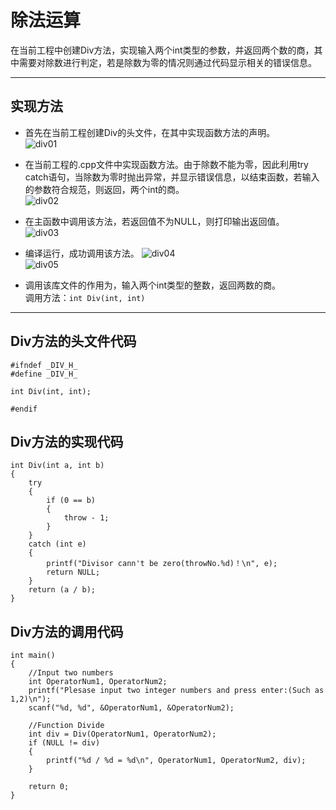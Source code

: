 # 除法运算
在当前工程中创建Div方法，实现输入两个int类型的参数，并返回两个数的商，其中需要对除数进行判定，若是除数为零的情况则通过代码显示相关的错误信息。

---

## 实现方法
* 首先在当前工程创建Div的头文件，在其中实现函数方法的声明。  
![div01](https://gitee.com/cillebokin/temporary-pictures/raw/master/div01.png)  

* 在当前工程的.cpp文件中实现函数方法。由于除数不能为零，因此利用try catch语句，当除数为零时抛出异常，并显示错误信息，以结束函数，若输入的参数符合规范，则返回，两个int的商。  
![div02](https://gitee.com/cillebokin/temporary-pictures/raw/master/div02.png)  


* 在主函数中调用该方法，若返回值不为NULL，则打印输出返回值。  
![div03](https://gitee.com/cillebokin/temporary-pictures/raw/master/div03.png)  

* 编译运行，成功调用该方法。
![div04](https://gitee.com/cillebokin/temporary-pictures/raw/master/div04.png)  
![div05](https://gitee.com/cillebokin/temporary-pictures/raw/master/div05.png)  

* 调用该库文件的作用为，输入两个int类型的整数，返回两数的商。  
调用方法：`int Div(int, int)`  

---

## Div方法的头文件代码  
```
#ifndef _DIV_H_
#define _DIV_H_

int Div(int, int);

#endif
```

## Div方法的实现代码  
```
int Div(int a, int b)
{
	try
	{
		if (0 == b)
		{
			throw - 1;
		}
	}
	catch (int e)
	{
		printf("Divisor cann't be zero(throwNo.%d)！\n", e);
		return NULL;
	}
	return (a / b);
}
```

## Div方法的调用代码
```
int main()
{
	//Input two numbers
	int OperatorNum1, OperatorNum2;
	printf("Plesase input two integer numbers and press enter:(Such as 1,2)\n");
	scanf("%d, %d", &OperatorNum1, &OperatorNum2);

	//Function Divide
	int div = Div(OperatorNum1, OperatorNum2);
	if (NULL != div)
	{
		printf("%d / %d = %d\n", OperatorNum1, OperatorNum2, div);
	}

	return 0;
}
```